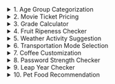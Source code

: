 <details>
  <summary>1. Age Group Categorization</summary>
  <p>Classify a person's age group: Child (< 13), Teenager (13-19), Adult (20-59), Senior (60+).</p>
</details>
<details>
<summary>2. Movie Ticket Pricing</summary>
<p>Problem: Movie tickets are priced based on age: $12 for adults (18 and over), $8 for children. Everyone gets a $2 discount on sunday.<p>
</details>
<details>
  <summary>3. Grade Calculator</summary>
  <p>Problem: Assign a letter grade based on a student's score: A (90-100), B (80-89), C (70-79), D (60-69), F (below 60).</p>
</details>
<details>
  <summary>4. Fruit Ripeness Checker</summary>
  <p>Problem: Determine if a fruit is ripe, overripe, or unripe based on its color. (e.g., Banana: Green - Unripe, Yellow - Ripe, Brown - Overripe)</p>
</details>
<details>
  <summary>5. Weather Activity Suggestion</summary>
  <p>Problem: Suggest an activity based on the weather (e.g., Sunny - Go for a walk, Rainy - Read a book, Snowy - Build a snowman).</p>
</details>
<details>
  <summary>6. Transportation Mode Selection</summary>
  <p>Problem: Choose a mode of transportation based on the distance (e.g., <3 km: Walk, 3-15 km: Bike, >15 km: Car).</p>
</details>
<details>
  <summary>7. Coffee Customization</summary>
  <p>Problem: Customize a coffee order: "Small", "Medium", or "Large" with an option for "Extra shot" of espresso.</p>
</details>
<details>
  <summary>8. Password Strength Checker</summary>
  <p>Problem: Check if a password is "Weak", "Medium", or "Strong". Criteria: < 6 chars (Weak), 6-10 chars (Medium), >10 chars (Strong).</p>
</details>
<details>
  <summary>9. Leap Year Checker</summary>
  <p>Problem: Determine if a year is a leap year. (Leap years are divisible by 4, but not by 100 unless also divisible by 400).</p>
</details>
<details>
  <summary>10. Pet Food Recommendation</summary>
  <p>Problem: Recommend a type of pet food based on the pet's species and age. (e.g., Dog: <2 years - Puppy food, Cat: >5 years - Senior cat food).</p>
</details>
